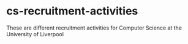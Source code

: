 # cs-recruitment-activities
These are different recruitment activities for Computer Science at the University of Liverpool
